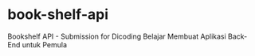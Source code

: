 # book-shelf-api

Bookshelf API - Submission for Dicoding Belajar Membuat Aplikasi Back-End untuk Pemula
